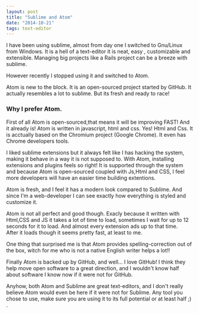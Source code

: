 ```yaml
---
layout: post
title: "Sublime and Atom"
date: "2014-10-21"
tags: text-editor
---
```


I have been using sublime, almost from day one I switched to Gnu/Linux from Windows.
It is a hell of a text-editor it is neat, easy , customizable and extensible.
Managing big projects like a Rails project can be a breeze with sublime.

However recently I stopped using it and switched to Atom.

Atom is new to the block. It is an open-sourced project started by GitHub.
It actually resembles a lot to sublime. But its fresh and ready to race!

### Why I prefer Atom.


First of all Atom is open-sourced,that means it will be improving FAST! And it already is!
Atom is written in javascript, html and css. Yes! Html and Css. It is acctually based on
the Chromium project (Google Chrome). It even has Chrome developers tools.

I liked sublime extensions but it always felt like I has hacking the system, making it
behave in a way it is not supposed to. With Atom, installing extensions and plugins feels
so right! It is supported through the system and because Atom is open-sourced coupled with Js,Html
and CSS, I feel more developers will have an easier time building extentions.

Atom is fresh, and I feel it has a modern look compared to Sublime. And since I'm a
web-developer I can see exactly how everything is styled and customize it.

Atom is not all perfect and good though. Exacly because it written with Html,CSS and JS it takes
a lot of time to load, sometimes I wait for up to 12 seconds for it to load. And almost
every extension ads up to that time.  
After it loads though it seems pretty fast, at least to me.

One thing that surprised me is that Atom provides spelling-correction out of the box, witch
for me who is not a native English writer helps a lot!!

Finally Atom is backed up by GitHub, and well... I love GitHub! I think they help move open software to a great
direction, and I wouldn't know half about software I know now if it were not for GitHub.

Anyhow, both Atom and Sublime are great text-editors, and I don't really believe Atom would even
be here if it were not for Sublime. Any tool you chose to use, make sure you are using it to its full potential or at least half ;) .

